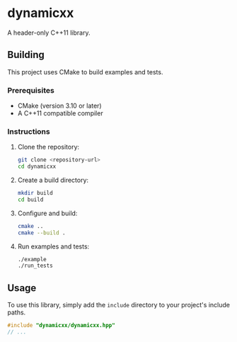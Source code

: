 # dynamicxx

A header-only C++11 library.

## Building

This project uses CMake to build examples and tests.

### Prerequisites

*   CMake (version 3.10 or later)
*   A C++11 compatible compiler

### Instructions

1.  Clone the repository:
    ```bash
    git clone <repository-url>
    cd dynamicxx
    ```

2.  Create a build directory:
    ```bash
    mkdir build
    cd build
    ```

3.  Configure and build:
    ```bash
    cmake ..
    cmake --build .
    ```

4.  Run examples and tests:
    ```bash
    ./example
    ./run_tests
    ```

## Usage

To use this library, simply add the `include` directory to your project's include paths.
```cpp
#include "dynamicxx/dynamicxx.hpp"
// ...
```
